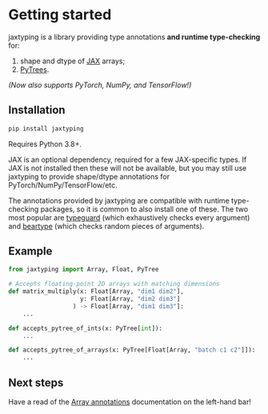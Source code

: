# Getting started

jaxtyping is a library providing type annotations **and runtime type-checking** for:

1. shape and dtype of [JAX](https://github.com/google/jax) arrays;
2. [PyTrees](https://jax.readthedocs.io/en/latest/pytrees.html).

 *(Now also supports PyTorch, NumPy, and TensorFlow!)*

## Installation

```bash
pip install jaxtyping
```

Requires Python 3.8+.

JAX is an optional dependency, required for a few JAX-specific types. If JAX is not installed then these will not be available, but you may still use jaxtyping to provide shape/dtype annotations for PyTorch/NumPy/TensorFlow/etc.

The annotations provided by jaxtyping are compatible with runtime type-checking packages, so it is common to also install one of these. The two most popular are [typeguard](https://github.com/agronholm/typeguard) (which exhaustively checks every argument) and [beartype](https://github.com/beartype/beartype) (which checks random pieces of arguments).

## Example

```python
from jaxtyping import Array, Float, PyTree

# Accepts floating-point 2D arrays with matching dimensions
def matrix_multiply(x: Float[Array, "dim1 dim2"],
                    y: Float[Array, "dim2 dim3"]
                  ) -> Float[Array, "dim1 dim3"]:
    ...

def accepts_pytree_of_ints(x: PyTree[int]):
    ...

def accepts_pytree_of_arrays(x: PyTree[Float[Array, "batch c1 c2"]]):
    ...
```

## Next steps

Have a read of the [Array annotations](./api/array.md) documentation on the left-hand bar!

